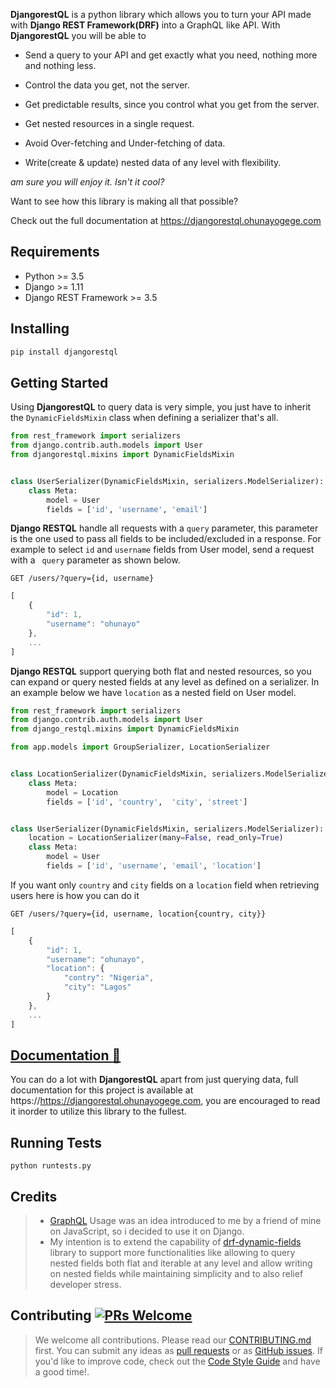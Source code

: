 **DjangorestQL** is a python library which allows you to turn your API made with **Django REST Framework(DRF)** into a GraphQL like API. 
With **DjangorestQL** you will be able to

* Send a query to your API and get exactly what you need, nothing more and nothing less.

* Control the data you get, not the server.

* Get predictable results, since you control what you get from the server.

* Get nested resources in a single request.

* Avoid Over-fetching and Under-fetching of data.

* Write(create & update) nested data of any level with flexibility.

_am sure you will enjoy it. Isn't it cool?_

Want to see how this library is making all that possible? 

Check out the full documentation at https://djangorestql.ohunayogege.com


## Requirements
* Python >= 3.5
* Django >= 1.11
* Django REST Framework >= 3.5


## Installing
```py
pip install djangorestql
```


## Getting Started
Using **DjangorestQL** to query data is very simple, you just have to inherit the ```DynamicFieldsMixin``` class when defining a serializer that's all.
```py
from rest_framework import serializers
from django.contrib.auth.models import User
from djangorestql.mixins import DynamicFieldsMixin


class UserSerializer(DynamicFieldsMixin, serializers.ModelSerializer):
    class Meta:
        model = User
        fields = ['id', 'username', 'email']
```

**Django RESTQL** handle all requests with a ```query``` parameter, this parameter is the one used to pass all fields to be included/excluded in a response. For example to select ```id``` and ```username``` fields from User model, send a request with a ``` query``` parameter as shown below.

```GET /users/?query={id, username}```
```js
[
    {
        "id": 1,
        "username": "ohunayo"
    },
    ...
]
```

**Django RESTQL** support querying both flat and nested resources, so you can expand or query nested fields at any level as defined on a serializer. In an example below we have ```location``` as a nested field on User model.

```py
from rest_framework import serializers
from django.contrib.auth.models import User
from django_restql.mixins import DynamicFieldsMixin

from app.models import GroupSerializer, LocationSerializer


class LocationSerializer(DynamicFieldsMixin, serializers.ModelSerializer):
    class Meta:
        model = Location
        fields = ['id', 'country',  'city', 'street']


class UserSerializer(DynamicFieldsMixin, serializers.ModelSerializer):
    location = LocationSerializer(many=False, read_only=True) 
    class Meta:
        model = User
        fields = ['id', 'username', 'email', 'location']
```

If you want only ```country``` and ```city``` fields on a ```location``` field when retrieving users here is how you can do it

```GET /users/?query={id, username, location{country, city}}```
```js
[
    {
        "id": 1,
        "username": "ohunayo",
        "location": {
            "contry": "Nigeria",
            "city": "Lagos"
        }
    },
    ...
]
```

## [Documentation :pencil:](https://djangorestql.ohunayogege.com)
You can do a lot with **DjangorestQL** apart from just querying data, full documentation for this project is available at https://https://djangorestql.ohunayogege.com, you are encouraged to read it inorder to utilize this library to the fullest.


## Running Tests
```python runtests.py```


## Credits
> * [GraphQL](https://graphql.org/) Usage was an idea introduced to me by a friend of mine on JavaScript, so i decided to use it on Django.
> * My intention is to extend the capability of [drf-dynamic-fields](https://github.com/dbrgn/drf-dynamic-fields) library to support more functionalities like allowing to query nested fields both flat and iterable at any level and allow writing on nested fields while maintaining simplicity and to also relief developer stress.


## Contributing [![PRs Welcome](https://img.shields.io/badge/PRs-welcome-brightgreen.svg?style=flat-square)](http://makeapullrequest.com)

> We welcome all contributions. Please read our [CONTRIBUTING.md](https://github.com/ohunayogege/djangorestql/blob/master/CONTRIBUTING.md) first. You can submit any ideas as [pull requests](https://github.com/ohunayogege/djangorestql/pulls) or as [GitHub issues](https://github.com/ohunayogege/djangorestql/issues). If you'd like to improve code, check out the [Code Style Guide](https://github.com/ohunayogege/djangorestql/blob/master/CONTRIBUTING.md#styleguides) and have a good time!.
